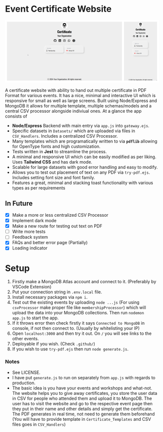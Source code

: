 # Event Certificate Website

![Main](./public/images/1727322512391.png "Main")

A certificate website with ability to hand out multiple certificate in PDF Format for various events. It has a nice, minimal and interactive UI which is responsive for small as well as large screens. Built using Node/Express and MongoDB it allows for multiple template, multiple schemas/models and a central CSV processor alongside indiviual ones. At a glance the app consists of

- **Node/Express** Backend with main entry via `app.js` into `gateway.ejs`.
- Specific datasets in `Datasets/` which are uploaded via files in `CSV_Handlers`. Includes a centralized CSV Processor.
- Many templates which are programatically written to via **`pdflib`** allowing for OpenType fonts and high customization.
- Tests written in **Jest** to streamline the process.
- A minimal and responsive UI which can be easily modified as per liking. Uses **Tailwind CSS** and has dark mode.
- Scalable for large datasets with good error handling and easy to modify.
- Allows you to test out placement of text on any PDF via `try-pdf.ejs`. Includes setting font size and font family.
- Features a great, minimal and stacking toast functionality with various types as per requirements

## In Future

- [X] Make a more or less centralized CSV Processor
- [X] Implement dark mode
- [X] Make a new route for testing out text on PDF
- [ ] Write more tests
- [ ] Feedback system
- [X] FAQs and better error page (Partially)
- [X] Loading indicator

# Setup

1. Firstly make a MongoDB Atlas account and connect to it. (Preferably by VSCode Extension)
2. Put your connection string in `.env.local` file.
3. Install necessary packages via `npm i`.
4. Test out the existing events by uploading `node ...js` (For using `csvProcessor` make proper file like `membershipProcessor`) which will upload the data into your MongoDB collections. Then run `nodemon app.js` to start the app.
5. If it throws error then check firstly it says `Connected to MongoDB` in console, if not then connect to. (Usually by whitelisting your IP)
6. Open `localhost:3000` and then try it out. On `/` you will see links to the other events.
7. Deployable if you wish. (Check `.github/`)
8. If you wish to use `try-pdf.ejs` then run `node generate.js`.

### Notes

- See LICENSE.
- I have put `generate.js` to run on separately from `app.js` with regards to production.
- The basic idea is you have your events and workshops and what-not. The website helps you to give away certificates, you store the user data in CSV for people who attended them and upload it to MongoDB. The user has to visit the website and go to the respective event page then they put in their name and other details and simply get the certificate. The PDF generates in real time, not need to generate them beforehand (You will have to provide template in `Certificate_Templates` and CSV files goes in `CSV_Handlers`) 
<!-- - This is not a CMS, you have to code in your own pages for each event and all other things.  -->